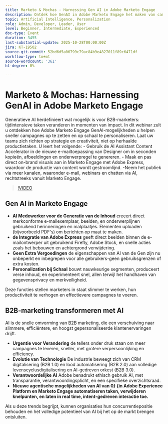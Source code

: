 ```yaml
---
title: Marketo & Mochas - Harnessing Gen AI in Adobe Marketo Engage
description: Ontdek hoe GenAI in Adobe Marketo Engage het maken van campagnes versnelt, personalisatie stimuleert en teams in staat stelt zich te richten op strategie en creativiteit.
topic: Artificial Intelligence, Personalization
role: Admin, Developer, Leader, User
level: Beginner, Intermediate, Experienced
doc-type: Event
duration: 3455
last-substantial-update: 2025-10-28T00:00:00Z
jira: KT-19502
source-git-commit: 52bd6d5a06799c79ac84b9e4827011f89c6471df
workflow-type: tm+mt
source-wordcount: '361'
ht-degree: 0%

---
```



# Marketo &amp; Mochas: Harnessing GenAI in Adobe Marketo Engage

Generatieve AI herdefinieert wat mogelijk is voor B2B-marketers: tijdintensieve taken veranderen in momenten van impact. In dit webinar zult u ontdekken hoe Adobe Marketo Engage GenAI-mogelijkheden u helpen sneller campagnes op te zetten en op schaal te personaliseren. Laat uw teams zich richten op strategie en creativiteit, niet op herhaalde productietaken. U leert het volgende: - Gebruik de AI Assistant Content Accelerator in de nieuwe e-mailtoepassing van Designer om in seconden kopieën, afbeeldingen en onderwerpregel te genereren. - Maak en pas direct on-brand visuals aan in Marketo Engage met Adobe Express, waardoor de productie van content wordt gestroomlijnd. -Neem het publiek via meer kanalen, waaronder e-mail, webinars en chatten via AI, rechtstreeks vanuit Marketo Engage.

>[!VIDEO](https://video.tv.adobe.com/v/3476273/?learn=on&enablevpops)

## Gen AI in Marketo Engage

* **AI Medewerker voor de Generatie van de Inhoud** creeert direct merkconforme e-mailexemplaar, beelden, en onderwerplijnen gebruikend herinneringen en malplaatjes. Elementen uploaden (bijvoorbeeld PDF&#39;s) om berichten op maat te maken.
* **de Integratie van Adobe Express** geeft direct beelden binnen de e-mailontwerper uit gebruikend Firefly, Adobe Stock, en snelle acties zoals het bebouwen en achtergrond verwijdering.
* **Geen Extra Vergoedingen** de eigenschappen van AI van de Gen zijn nu onbeperkt en inbegrepen voor alle gebruikers-geen gebruiksgrenzen of extra kosten.
* **Personalization bij Schaal** bouwt nauwkeurige segmenten, produceert verse inhoud, en experimenteert snel, allen terwijl het handhaven van gegevensprivacy en merkveiligheid.

Deze functies stellen marketers in staat slimmer te werken, hun productiviteit te verhogen en effectievere campagnes te voeren.

## B2B-marketing transformeren met AI

AI is de snelle omvorming van B2B marketing, die een verschuiving naar slimmere, efficiëntere, en hoogst gepersonaliseerde klantenervaringen drijft.

* **Urgentie voor Verandering** de tellers onder druk staan om meer campagnes te leveren, sneller, met grotere verpersoonlijking en efficiency.
* **Evolutie van Technologie** De industrie beweegt zich van CRM digitalisering (B2B 1.0) en lood automatisering (B2B 2.0) aan volledige levenscyclusdigitalisering en AI-gedreven orkest (B2B 3.0).
* **Verantwoordelijke AI** Adobe benadrukt ethisch gebruik AI, met transparantie, verantwoordingsplicht, en een specifieke overzichtsraad.
* **Nieuwe agentische mogelijkheden van AI van 0} {in Adobe Experience Platform en Marketo Engage automatiseren taken, verwijderen knelpunten, en laten in real time, intent-gedreven interactie toe.**

Als u deze trends begrijpt, kunnen organisaties hun concurrentiepositie behouden en het volledige potentieel van AI bij het op de markt brengen ontsluiten.


